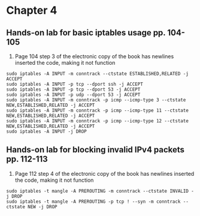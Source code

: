 # Chapter 4

## Hands-on lab for basic iptables usage pp. 104-105
1. Page 104 step 3 of the electronic copy of the book has newlines inserted the code, making it not function
```
sudo iptables -A INPUT -m conntrack --ctstate ESTABLISHED,RELATED -j ACCEPT
sudo iptables -A INPUT -p tcp --dport ssh -j ACCEPT
sudo iptables -A INPUT -p tcp --dport 53 -j ACCEPT
sudo iptables -A INPUT -p udp --dport 53 -j ACCEPT
sudo iptables -A INPUT -m conntrack -p icmp --icmp-type 3 --ctstate NEW,ESTABLISHED,RELATED -j ACCEPT
sudo iptables -A INPUT -m conntrack -p icmp --icmp-type 11 --ctstate NEW,ESTABLISHED,RELATED -j ACCEPT
sudo iptables -A INPUT -m conntrack -p icmp --icmp-type 12 --ctstate NEW,ESTABLISHED,RELATED -j ACCEPT
sudo iptables -A INPUT -j DROP
```

## Hands-on lab for blocking invalid IPv4 packets pp. 112-113
1. Page 112 step 4 of the electronic copy of the book has newlines inserted the code, making it not function
```
sudo iptables -t mangle -A PREROUTING -m conntrack --ctstate INVALID -j DROP
sudo iptables -t mangle -A PREROUTING -p tcp ! --syn -m conntrack --ctstate NEW -j DROP
```
